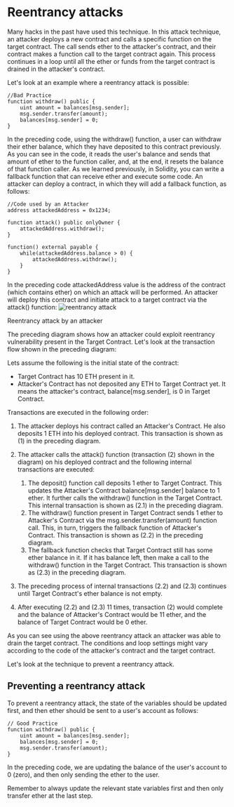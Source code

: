 # Reentrancy attacks

Many hacks in the past have used this technique. In this attack technique, an attacker deploys a new contract and calls a specific function on the target contract. The call sends ether to the attacker's contract, and their contract makes a function call to the target contract again. This process continues in a loop until all the ether or funds from the target contract is drained in the attacker's contract.

Let's look at an example where a reentrancy attack is possible:

```
//Bad Practice
function withdraw() public {
    uint amount = balances[msg.sender];
    msg.sender.transfer(amount);
    balances[msg.sender] = 0;
}
```

In the preceding code, using the withdraw() function, a user can withdraw their ether balance, which they have deposited to this contract previously. As you can see in the code, it reads the user's balance and sends that amount of ether to the function caller, and, at the end, it resets the balance of that function caller. As we learned previously, in Solidity, you can write a fallback function that can receive ether and execute some code. An attacker can deploy a contract, in which they will add a fallback function, as follows:

```
//Code used by an Attacker
address attackedAddress = 0x1234;

function attack() public onlyOwner {
    attackedAddress.withdraw();
}

function() external payable {
    while(attackedAddress.balance > 0) {
        attackedAddress.withdraw();
    }
}
```

In the preceding code attackedAddress value is the address of the contract (which contains ether) on which an attack will be performed. An attacker will deploy this contract and initiate attack to a target contract via the attack() function:
![reentrancy attack](attachment:reentrency-attack.png)

Reentrancy attack by an attacker

The preceding diagram shows how an attacker could exploit reentrancy vulnerability present in the Target Contract. Let's look at the transaction flow shown in the preceding diagram:

Lets assume the following is the initial state of the contract:

- Target Contract has 10 ETH present in it.
- Attacker's Contract has not deposited any ETH to Target Contract yet. It means the attacker's contract, balance[msg.sender], is 0 in Target Contract.

Transactions are executed in the following order:

1. The attacker deploys his contract called an Attacker's Contract. He also deposits 1 ETH into his deployed contract. This transaction is shown as (1) in the preceding diagram.

2. The attacker calls the attack() function (transaction (2) shown in the diagram) on his deployed contract and the following internal transactions are executed:

   1. The deposit() function call deposits 1 ether to Target Contract. This updates the Attacker's Contract balance[msg.sender] balance to 1 ether. It further calls the withdraw() function in the Target Contract. This internal transaction is shown as (2.1) in the preceding diagram.
   2. The withdraw() function present in Target Contract sends 1 ether to Attacker's Contract via the msg.sender.transfer(amount) function call. This, in turn, triggers the fallback function of Attacker's Contract. This transaction is shown as (2.2) in the preceding diagram.
   3. The fallback function checks that Target Contract still has some ether balance in it. If it has balance left, then make a call to the withdraw() function in the Target Contract. This transaction is shown as (2.3) in the preceding diagram.

3. The preceding process of internal transactions (2.2) and (2.3) continues until Target Contract's ether balance is not empty.
4. After executing (2.2) and (2.3) 11 times, transaction (2) would complete and the balance of Attacker's Contract would be 11 ether, and the balance of Target Contract would be 0 ether.

As you can see using the above reentrancy attack an attacker was able to drain the target contract. The conditions and loop settings might vary according to the code of the attacker's contract and the target contract.

Let's look at the technique to prevent a reentrancy attack.

## Preventing a reentrancy attack

To prevent a reentrancy attack, the state of the variables should be updated first, and then ether should be sent to a user's account as follows:

```
// Good Practice
function withdraw() public {
    uint amount = balances[msg.sender];
    balances[msg.sender] = 0;
    msg.sender.transfer(amount);
}
```

In the preceding code, we are updating the balance of the user's account to 0 (zero), and then only sending the ether to the user.

Remember to always update the relevant state variables first and then only transfer ether at the last step.
